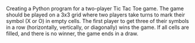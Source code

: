 Creating a Python program for a two-player Tic Tac Toe game. The game should be played on a 3x3 grid where two players take turns to mark their symbol (X or O) in empty cells.
The first player to get three of their symbols in a row (horizontally, vertically, or diagonally) wins the game. If all cells are filled, and there is no winner, the game ends 
in a draw.

